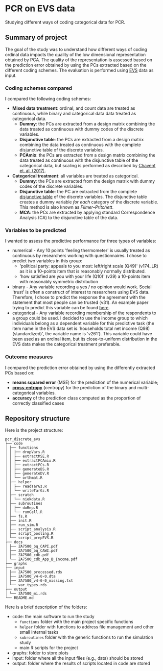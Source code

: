 # PCR on EVS data

Studying different ways of coding categorical data for PCR.

## Summary of project

The goal of the study was to understand how different ways of coding ordinal data impacts the quality of the low dimensional representation obtained by PCA.
The quality of the representation is assessed based on the prediction error obtained by using the PCs extracted based on the different coding schemes.
The evaluation is performed using [EVS](https://europeanvaluesstudy.eu) data as input.

### Coding schemes compared

I compared the following coding schemes:

- **Mixed data treatment**: ordinal, and count data are treated as continuous, while binary and categorical data data treated as categorical data.
  - **Dummy**: the PCs are extracted from a design matrix combining the data treated as continuous with dummy codes of the discrete variables.
  - **Disjunctive table**: the PCs are extracted from a design matrix combining the data treated as continuous with the complete disjunctive table of the discrete variables.
  - **PCAmix**: the PCs are extracted from a design matrix combining the data treated as continuous with the disjunctive table of the categorical data, but scaling is performed as described by [Chavent et. al. (2017)](https://arxiv.org/abs/1411.4911).
- **Categorical treatment**: all variables are treated as categorical.
  - **Dummy**: the PCs are extracted from the design matrix with dummy codes of the discrete variables.
  - **Disjunctive table**: the PC are extracted from the complete [disjunctive table](https://www.xlstat.com/en/solutions/features/complete-disjuncive-tables-creating-dummy-variables) of the discrete variables. The disjunctive table creates a dummy variable *for each* category of the discrete variable. This method is also known as *Filmer–Pritchett*.
  - **MCA**: the PCs are extracted by applying standard Correspondence Analysis (CA) to the disjunctive table of the data.

### Variables to be predicted

I wanted to assess the predictive performance for three types of variables:

- numerical - Any 10 points 'feeling thermometer' is usually treated as continuous by researchers working with questionnaires. I chose to predict two variables in this group:
  - 'political party: appeals to you most: left/right scale (Q49)' (v174_LR) as it is a 10-points item that is reasonably normally distributed.
  - 'how satisfied are you with your life (Q10)' (v39) a 10-points item with reasonably symmetric distribution
- binary - Any variable recording a yes / no opinion would work. Social 'trust' is often a construct of interest to researchers using EVS data. Therefore, I chose to predict the response the agreement with the statement that most people can be trusted (v31). An example paper trying to predict this variable can be found [here](https://doi.org/10.1177/1948550621999272).
- categorical - Any variable recording membership of the respondents to a group could be used.
I decided to use the income group to which individuals belong as a dependent variable for this predictive task (the item name in the EVS data set is 'households total net income (Q98) (standardized)', the variable name is 'v261'). 
This variable could have been used as an ordinal item, but its close-to-uniform distribution in the EVS data makes the categorical treatment preferable. 

### Outcome measures

I compared the prediction error obtained by using the differently extracted PCs based on:

- **means squared error** (MSE) for the prediction of the numerical variable;
- **[cross-entropy](https://rpubs.com/juanhklopper/cross_entropy)** (centropy) for the prediction of the binary and multi-categorical variables.
- **accuracy** of the prediction class computed as the proportion of correctly classified cases

## Repository structure

Here is the project structure:

```
pcr_discrete_evs
├── code
│ ├── functions
│ │ ├── dropVars.R
│ │ ├── extractMSE.R
│ │ ├── extractPCAmix.R
│ │ ├── extractPCs.R
│ │ ├── generateBS.R
│ │ ├── generateDV.R
│ │ └── orthmat.R
│ ├── helper
│ │ ├── readTarGz.R
│ │ └── writeTarGz.R
│ ├── scratch
│ │ └── niekdata.R
│ ├── subroutines
│ │ ├── doRep.R
│ │ └── runCell.R
│ ├── fs.R
│ ├── init.R
│ ├── run_sim.R
│ ├── script_analysis.R
│ ├── script_pooling.R
│ └── script_prepEVS.R
├── docs
│ ├── ZA7500_bq_CAPI.pdf
│ ├── ZA7500_bq_CAWI.pdf
│ ├── ZA7500_cdb.pdf
│ └── ZA7500_cdb_App_B_Income.pdf
├── graphs
├── input
│ ├── ZA7500_processed.rds
│ ├── ZA7500_v4-0-0.dta
│ ├── ZA7500_v4-0-0_missing.txt
│ └── var_types.rds
├── output
│ └── ZA7500_mi.rds
└── README.md

```

Here is a brief description of the folders:

- code: the main software to run the study
  - `functions` folder with the main project specific functions
  - `helper` folder with functions to address file management and other small internal tasks
  - `subroutines` folder with the generic functions to run the simulation study
  - main R scripts for the project
- graphs: folder to store plots
- input: folder where all the input files (e.g., data) should be stored
- output: folder where the results of scripts located in code are stored
